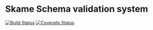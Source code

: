 # Skame Schema validation system

[![Build Status](http://img.shields.io/travis/kaleidos/skame.svg?branch=master)](https://travis-ci.org/kaleidos/skame)
[![Coveralls Status](http://img.shields.io/coveralls/kaleidos/skame/master.svg)](https://coveralls.io/r/kaleidos/skame)
